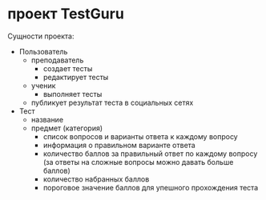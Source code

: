 # проект TestGuru

Сущности проекта:
* Пользователь
	* преподаватель
		* создает тесты
		* редактирует тесты
	* ученик
		* выполняет тесты
    * публикует результат теста в социальных сетях
* Тест
	* название
  * предмет (категория)
	* список вопросов и варианты ответа к каждому вопросу
	* информация о правильном варианте ответа
	* количество баллов за правильный ответ по каждому вопросу (за ответы на сложные вопросы можно давать больше баллов)
	* количество набранных баллов
	* пороговое значение баллов для упешного прохождения теста
